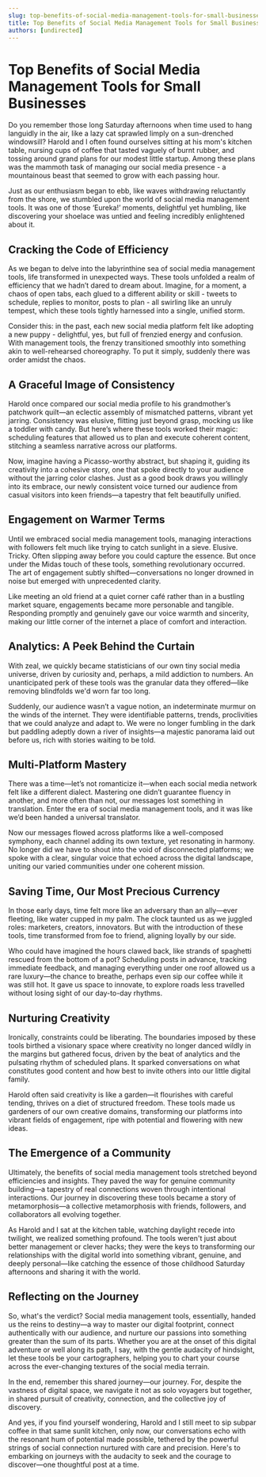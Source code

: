 ```yaml
---
slug: top-benefits-of-social-media-management-tools-for-small-businesses
title: Top Benefits of Social Media Management Tools for Small Businesses
authors: [undirected]
---
```


# Top Benefits of Social Media Management Tools for Small Businesses

Do you remember those long Saturday afternoons when time used to hang languidly in the air, like a lazy cat sprawled limply on a sun-drenched windowsill? Harold and I often found ourselves sitting at his mom's kitchen table, nursing cups of coffee that tasted vaguely of burnt rubber, and tossing around grand plans for our modest little startup. Among these plans was the mammoth task of managing our social media presence - a mountainous beast that seemed to grow with each passing hour. 

Just as our enthusiasm began to ebb, like waves withdrawing reluctantly from the shore, we stumbled upon the world of social media management tools. It was one of those ‘Eureka!’ moments, delightful yet humbling, like discovering your shoelace was untied and feeling incredibly enlightened about it.

## Cracking the Code of Efficiency 

As we began to delve into the labyrinthine sea of social media management tools, life transformed in unexpected ways. These tools unfolded a realm of efficiency that we hadn’t dared to dream about. Imagine, for a moment, a chaos of open tabs, each glued to a different ability or skill - tweets to schedule, replies to monitor, posts to plan - all swirling like an unruly tempest, which these tools tightly harnessed into a single, unified storm.

Consider this: in the past, each new social media platform felt like adopting a new puppy - delightful, yes, but full of frenzied energy and confusion. With management tools, the frenzy transitioned smoothly into something akin to well-rehearsed choreography. To put it simply, suddenly there was order amidst the chaos.

## A Graceful Image of Consistency 

Harold once compared our social media profile to his grandmother’s patchwork quilt—an eclectic assembly of mismatched patterns, vibrant yet jarring. Consistency was elusive, flitting just beyond grasp, mocking us like a toddler with candy. But here’s where these tools worked their magic: scheduling features that allowed us to plan and execute coherent content, stitching a seamless narrative across our platforms.

Now, imagine having a Picasso-worthy abstract, but shaping it, guiding its creativity into a cohesive story, one that spoke directly to your audience without the jarring color clashes. Just as a good book draws you willingly into its embrace, our newly consistent voice turned our audience from casual visitors into keen friends—a tapestry that felt beautifully unified.

## Engagement on Warmer Terms

Until we embraced social media management tools, managing interactions with followers felt much like trying to catch sunlight in a sieve. Elusive. Tricky. Often slipping away before you could capture the essence. But once under the Midas touch of these tools, something revolutionary occurred. The art of engagement subtly shifted—conversations no longer drowned in noise but emerged with unprecedented clarity.

Like meeting an old friend at a quiet corner café rather than in a bustling market square, engagements became more personable and tangible. Responding promptly and genuinely gave our voice warmth and sincerity, making our little corner of the internet a place of comfort and interaction.

## Analytics: A Peek Behind the Curtain

With zeal, we quickly became statisticians of our own tiny social media universe, driven by curiosity and, perhaps, a mild addiction to numbers. An unanticipated perk of these tools was the granular data they offered—like removing blindfolds we'd worn far too long.

Suddenly, our audience wasn’t a vague notion, an indeterminate murmur on the winds of the internet. They were identifiable patterns, trends, proclivities that we could analyze and adapt to. We were no longer fumbling in the dark but paddling adeptly down a river of insights—a majestic panorama laid out before us, rich with stories waiting to be told.

## Multi-Platform Mastery

There was a time—let’s not romanticize it—when each social media network felt like a different dialect. Mastering one didn’t guarantee fluency in another, and more often than not, our messages lost something in translation. Enter the era of social media management tools, and it was like we’d been handed a universal translator.

Now our messages flowed across platforms like a well-composed symphony, each channel adding its own texture, yet resonating in harmony. No longer did we have to shout into the void of disconnected platforms; we spoke with a clear, singular voice that echoed across the digital landscape, uniting our varied communities under one coherent mission.

## Saving Time, Our Most Precious Currency 

In those early days, time felt more like an adversary than an ally—ever fleeting, like water cupped in my palm. The clock taunted us as we juggled roles: marketers, creators, innovators. But with the introduction of these tools, time transformed from foe to friend, aligning loyally by our side.

Who could have imagined the hours clawed back, like strands of spaghetti rescued from the bottom of a pot? Scheduling posts in advance, tracking immediate feedback, and managing everything under one roof allowed us a rare luxury—the chance to breathe, perhaps even sip our coffee while it was still hot. It gave us space to innovate, to explore roads less travelled without losing sight of our day-to-day rhythms.

## Nurturing Creativity

Ironically, constraints could be liberating. The boundaries imposed by these tools birthed a visionary space where creativity no longer danced wildly in the margins but gathered focus, driven by the beat of analytics and the pulsating rhythm of scheduled plans. It sparked conversations on what constitutes good content and how best to invite others into our little digital family.

Harold often said creativity is like a garden—it flourishes with careful tending, thrives on a diet of structured freedom. These tools made us gardeners of our own creative domains, transforming our platforms into vibrant fields of engagement, ripe with potential and flowering with new ideas.

## The Emergence of a Community

Ultimately, the benefits of social media management tools stretched beyond efficiencies and insights. They paved the way for genuine community building—a tapestry of real connections woven through intentional interactions. Our journey in discovering these tools became a story of metamorphosis—a collective metamorphosis with friends, followers, and collaborators all evolving together.

As Harold and I sat at the kitchen table, watching daylight recede into twilight, we realized something profound. The tools weren't just about better management or clever hacks; they were the keys to transforming our relationships with the digital world into something vibrant, genuine, and deeply personal—like catching the essence of those childhood Saturday afternoons and sharing it with the world.

## Reflecting on the Journey

So, what's the verdict? Social media management tools, essentially, handed us the reins to destiny—a way to master our digital footprint, connect authentically with our audience, and nurture our passions into something greater than the sum of its parts.  Whether you are at the onset of this digital adventure or well along its path, I say, with the gentle audacity of hindsight, let these tools be your cartographers, helping you to chart your course across the ever-changing textures of the social media terrain. 

In the end, remember this shared journey—our journey. For, despite the vastness of digital space, we navigate it not as solo voyagers but together, in shared pursuit of creativity, connection, and the collective joy of discovery.

And yes, if you find yourself wondering, Harold and I still meet to sip subpar coffee in that same sunlit kitchen, only now, our conversations echo with the resonant hum of potential made possible, tethered by the powerful strings of social connection nurtured with care and precision. Here's to embarking on journeys with the audacity to seek and the courage to discover—one thoughtful post at a time.